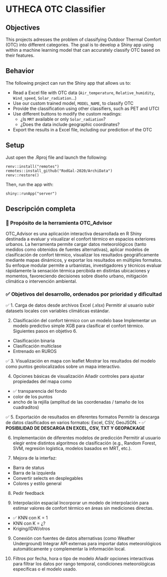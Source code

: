 # UTHECA OTC Classifier

## Objectives

This projects adresses the problem of classifying Outdoor Thermal Comfort (OTC) into different categories. The goal is to develop a Shiny app using within a machine learning model that can accurately classify OTC based on their features.

## Behavior

The following project can run the Shiny app that allows us to:

- Read a Excel file with OTC data (`Air_temperature`, `Relative_humidity`, `Wind_speed`, `Solar_radiation`...)
- Use our custom trained model, `MODEL_NAME`, to classify OTC
- Provide the classification using other classifiers, such as PET and UTCI
- Use different buttons to modify the custom readings:
  - ¿Is `MRT` available or only `Solar_radiation`?
  - ¿Does the data include geographic coordinates?
- Export the results in a Excel file, including our prediction of the OTC

## Setup

Just open the .Rproj file and launch the following:

```{r}
renv::install("remotes")
remotes::install_github("RodGal-2020/ArchiData")
renv::restore()
```

Then, run the app with:

```{r}
shiny::runApp("server")
```

## Descripción completa

### 🧭 Propósito de la herramienta OTC_Advisor
OTC_Advisor es una aplicación interactiva desarrollada en R Shiny destinada a evaluar y visualizar el confort térmico en espacios exteriores urbanos. La herramienta permite cargar datos meteorológicos (tanto medidos como obtenidos de fuentes alternativas), aplicar modelos de clasificación de confort térmico, visualizar los resultados geográficamente mediante mapas dinámicos, y exportar los resultados en múltiples formatos. Su enfoque modular permite a urbanistas, investigadores y técnicos evaluar rápidamente la sensación térmica percibida en distintas ubicaciones y momentos, favoreciendo decisiones sobre diseño urbano, mitigación climática o intervención ambiental.

### ✅ Objetivos del desarrollo, ordenados por prioridad y dificultad

✅ 1. Carga de datos desde archivos Excel (.xlsx)
Permitir al usuario subir datasets locales con variables climáticas estándar.

2. Clasificación del confort térmico con un modelo base
Implementar un modelo predictivo simple XGB para clasificar el confort térmico. Siguientes pasos en objetivo 6.
  - Clasificación binaria
  - Clasificación multiclase
  - Entrenado en RUROS

✅ 3. Visualización en mapa con leaflet
Mostrar los resultados del modelo como puntos geolocalizados sobre un mapa interactivo.

4. Opciones básicas de visualización
Añadir controles para ajustar propiedades del mapa como 
  - ✅ transparencia del fondo
  - color de los puntos
  - ancho de la rejilla (amplitud de las coordenadas / tamaño de los cuadraditos)

✅ 5. Exportación de resultados en diferentes formatos
Permitir la descarga de datos clasificados en varios formatos: Excel, CSV, GeoJSON.
    - ✅ **POSIBILIDAD DE DESCARGA EN EXCEL, CSV, TXT Y GEOPACKAGE**

6. Implementación de diferentes modelos de predicción
Permitir al usuario elegir entre distintos algoritmos de clasificación (e.g., Random Forest, SVM, regresión logística, modelos basados en MRT, etc.).

7. Mejora de la interfaz:
- Barra de status
- Barra de la izquierda
- Convertir selects en desplegables
- Colores y estilo general

8. Pedir feedback

8. Interpolación espacial
Incorporar un modelo de interpolación para estimar valores de confort térmico en áreas sin mediciones directas.
  - ✅ KNN con K = 1
  - KNN con K = ¿?
  - Kriging/IDW/otros

9. Conexión con fuentes de datos alternativas (como Weather Underground)
Integrar API externas para importar datos meteorológicos automáticamente y complementar la información local.

10. Filtros por fecha, hora o tipo de modelo
Añadir opciones interactivas para filtrar los datos por rango temporal, condiciones meteorológicas específicas o el modelo usado.
